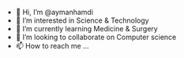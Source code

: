 - 👋 Hi, I’m @aymanhamdi
- 👀 I’m interested in Science & Technology
- 🌱 I’m currently learning Medicine & Surgery
- 💞️ I’m looking to collaborate on Computer science 
- 📫 How to reach me ...

<!---
aymanhamdi/aymanhamdi is a ✨ special ✨ repository because its `README.md` (this file) appears on your GitHub profile.
You can click the Preview link to take a look at your changes.
--->
